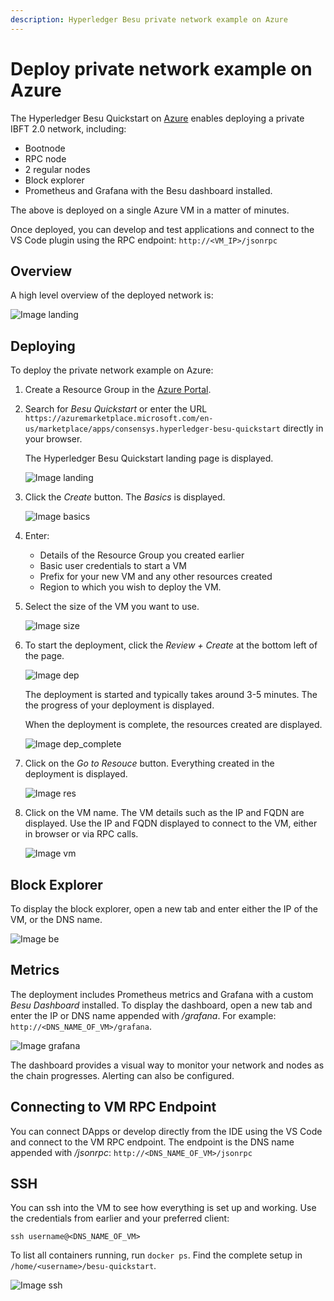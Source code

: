 ```yaml
---
description: Hyperledger Besu private network example on Azure 
---
```


# Deploy private network example on Azure

The Hyperledger Besu Quickstart on [Azure](https://azuremarketplace.microsoft.com/en-us/marketplace/apps/consensys.hyperledger-besu-quickstart) 
enables deploying a private IBFT 2.0 network, including:  

* Bootnode
* RPC node
* 2 regular nodes
* Block explorer
* Prometheus and Grafana with the Besu dashboard installed. 

The above is deployed on a single Azure VM in a matter of minutes.

Once deployed, you can develop and test applications and connect to the VS Code plugin using the RPC
endpoint: `http://<VM_IP>/jsonrpc`

## Overview 

A high level overview of the deployed network is: 

![Image landing](../../images/sampleNetworks-poa.png)

## Deploying

To deploy the private network example on Azure: 

1. Create a Resource Group in the [Azure Portal](https://portal.azure.com). 
 
2. Search for _Besu Quickstart_ or enter the URL `https://azuremarketplace.microsoft.com/en-us/marketplace/apps/consensys.hyperledger-besu-quickstart`
directly in your browser. 

    The Hyperledger Besu Quickstart landing page is displayed. 

    ![Image landing](../../images/mp_0_landing.png)

3. Click the _Create_ button. The _Basics_ is displayed.  

    ![Image basics](../../images/mp_1_basics.png)

4. Enter:

    * Details of the Resource Group you created earlier
    * Basic user credentials to start a VM
    * Prefix for your new VM and any other resources created
    * Region to which you wish to deploy the VM.
 
5. Select the size of the VM you want to use. 

    ![Image size](../../images/mp_2_size.png)

6. To start the deployment, click the _Review + Create_ at the bottom left of the page. 
    
    ![Image dep](../../images/mp_4_deployment.png)
    
     The deployment is started and typically takes around 3-5 minutes. The the progress of your
     deployment is displayed. 

     When the deployment is complete, the resources created are displayed. 
     
     ![Image dep_complete](../../images/mp_5_deployment_complete.png)

7. Click on the _Go to Resouce_ button. Everything created in the deployment is displayed. 

    ![Image res](../../images/mp_6_resource.png)

8. Click on the VM name. The VM details such as the IP and FQDN are displayed. Use the IP and FQDN 
displayed to connect to the VM, either in browser or via RPC calls. 

    ![Image vm](../../images/mp_7_vm.png)

## Block Explorer 

To display the block explorer, open a new tab and enter either the IP of the VM, or the DNS name. 

![Image be](../../images/mp_8_block_explorer.png)

## Metrics 

The deployment includes Prometheus metrics and Grafana with a custom _Besu Dashboard_ installed.
To display the dashboard, open a new tab and enter the IP or DNS name appended with _/grafana_.
For example: `http://<DNS_NAME_OF_VM>/grafana`.

![Image grafana](../../images/mp_9_grafana.png)

The dashboard provides a visual way to monitor your network and nodes as the chain progresses.
Alerting can also be configured.

## Connecting to VM RPC Endpoint 

You can connect DApps or develop directly from the IDE using the VS Code and connect to the VM RPC
endpoint. The endpoint is the DNS name appended with _/jsonrpc_: `http://<DNS_NAME_OF_VM>/jsonrpc`

## SSH 

You can ssh into the VM to see how everything is set up and working. Use the credentials from
earlier and your preferred client:  

`ssh username@<DNS_NAME_OF_VM>` 

To list all containers running, run `docker ps`. Find the complete setup in `/home/<username>/besu-quickstart`. 

![Image ssh](../../images/mp_10_ssh.png)